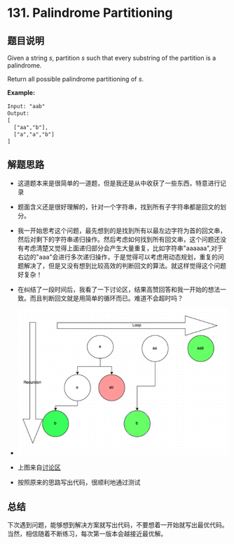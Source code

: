 # 131. Palindrome Partitioning

## 题目说明

Given a string *s*, partition *s* such that every substring of the partition is a palindrome.

Return all possible palindrome partitioning of *s*.

**Example:**

```
Input: "aab"
Output:
[
  ["aa","b"],
  ["a","a","b"]
]
```



## 解题思路

- 这道题本来是很简单的一道题，但是我还是从中收获了一些东西，特意进行记录
- 题面含义还是很好理解的，针对一个字符串，找到所有子字符串都是回文的划分。
- 我一开始思考这个问题，最先想到的是找到所有以最左边字符为首的回文串，然后对剩下的字符串递归操作。然后考虑如何找到所有回文串，这个问题还没有考虑清楚又觉得上面递归部分会产生大量重复，比如字符串"aaaaaa",对于右边的"aaa"会进行多次递归操作，于是觉得可以考虑用动态规划，重复的问题解决了，但是又没有想到比较高效的判断回文的算法。就这样觉得这个问题好复杂！
- 在纠结了一段时间后，我看了一下讨论区，结果高赞回答和我一开始的想法一致。而且判断回文就是用简单的循环而已。难道不会超时吗？
- ![思路](img/思路.png)

- 上图来自[讨论区](https://leetcode.com/problems/palindrome-partitioning/discuss/41963/Java%3A-Backtracking-solution.)
- 按照原来的思路写出代码，很顺利地通过测试

## 总结

下次遇到问题，能够想到解决方案就写出代码，不要想着一开始就写出最优代码。当然，相信随着不断练习，每次第一版本会越接近最优解。